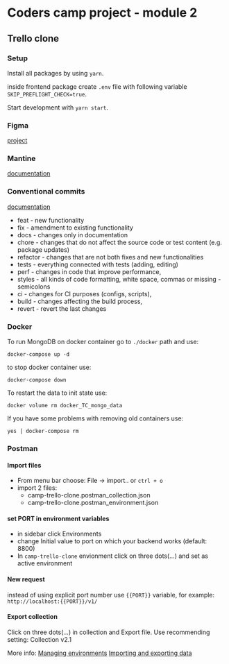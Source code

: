 # Coders camp project - module 2

## Trello clone

### Setup

Install all packages by using `yarn`.

inside frontend package create `.env` file with following variable `SKIP_PREFLIGHT_CHECK=true`.

Start development with `yarn start`.

### Figma

[project](https://www.figma.com/file/UOqXCGxVb1fjY7pWUzvI8K/Thullo---Trello-Clone?node-id=0%3A1)

### Mantine

[documentation](https://mantine.dev/)

### Conventional commits

[documentation](https://www.npmjs.com/package/@commitlint/config-conventional)

- feat - new functionality
- fix - amendment to existing functionality
- docs - changes only in documentation
- chore - changes that do not affect the source code or test content (e.g. package updates)
- refactor - changes that are not both fixes and new functionalities
- tests - everything connected with tests (adding, editing)
- perf - changes in code that improve performance,
- styles - all kinds of code formatting, white space, commas or missing - semicolons
- ci - changes for CI purposes (configs, scripts),
- build - changes affecting the build process,
- revert - revert the last changes

### Docker

To run MongoDB on docker container go to `./docker` path and use:

`docker-compose up -d`

to stop docker container use:

`docker-compose down`

To restart the data to init state use:

`docker volume rm docker_TC_mongo_data`

If you have some problems with removing old containers use:

`yes | docker-compose rm`

### Postman

#### Import files

- From menu bar choose: File -> import.. or `ctrl + o`
- import 2 files: 
	- camp-trello-clone.postman_collection.json
	- camp-trello-clone.postman_environment.json
 

#### set PORT in environment variables
- in sidebar click Environments 
- change Initial value to port on which your backend works (default: 8800)
- In `camp-trello-clone` envionment click on three dots(...) and set as active environment

#### New request
instead of using explicit port number use `{{PORT}}` variable, for example: `http://localhost:{{PORT}}/v1/`

#### Export collection
Click on three dots(...) in collection and Export file. Use recommending setting: Collection v2.1

More info:
[Managing environments](https://learning.postman.com/docs/sending-requests/managing-environments/)
[Importing and exporting data](https://learning.postman.com/docs/getting-started/importing-and-exporting-data/)
